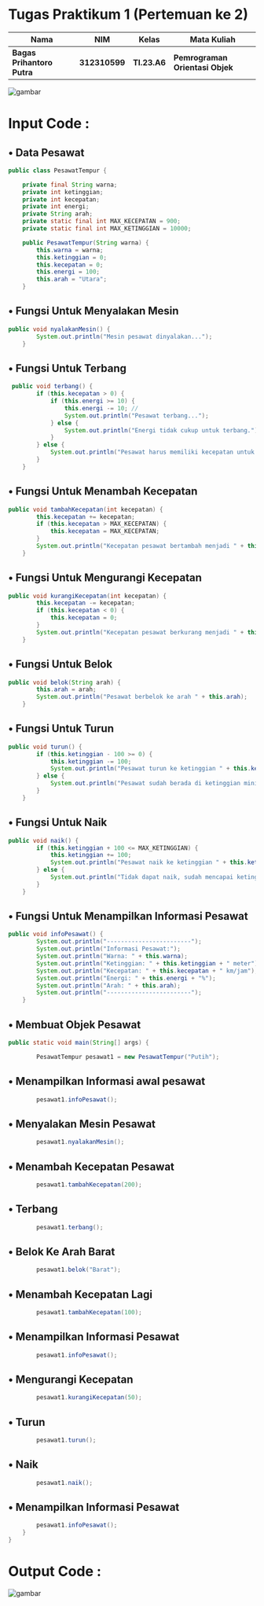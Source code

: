 # Tugas Praktikum 1 (Pertemuan ke 2) 

|Nama|NIM|Kelas|Mata Kuliah|
|----|---|-----|------|
|**Bagas Prihantoro Putra**|**312310599**|**TI.23.A6**|**Pemrograman Orientasi Objek**|

![gambar](dokumentasi7/sss2.jpeg)

# Input Code :
## • Data Pesawat
```java
public class PesawatTempur {

    private final String warna;
    private int ketinggian; 
    private int kecepatan; 
    private int energi; 
    private String arah;
    private static final int MAX_KECEPATAN = 900;
    private static final int MAX_KETINGGIAN = 10000; 

    public PesawatTempur(String warna) {
        this.warna = warna;
        this.ketinggian = 0;
        this.kecepatan = 0;
        this.energi = 100;
        this.arah = "Utara";
    }
```
## • Fungsi Untuk Menyalakan Mesin
```java
public void nyalakanMesin() {
        System.out.println("Mesin pesawat dinyalakan...");
    }
```
## • Fungsi Untuk Terbang
```java
 public void terbang() {
        if (this.kecepatan > 0) {
            if (this.energi >= 10) { 
                this.energi -= 10; // 
                System.out.println("Pesawat terbang...");
            } else {
                System.out.println("Energi tidak cukup untuk terbang.");
            }
        } else {
            System.out.println("Pesawat harus memiliki kecepatan untuk terbang.");
        }
    }
```
## • Fungsi Untuk Menambah Kecepatan
```java
public void tambahKecepatan(int kecepatan) {
        this.kecepatan += kecepatan;
        if (this.kecepatan > MAX_KECEPATAN) {
            this.kecepatan = MAX_KECEPATAN; 
        }
        System.out.println("Kecepatan pesawat bertambah menjadi " + this.kecepatan + " km/jam");
    }
```
## • Fungsi Untuk Mengurangi Kecepatan
```java
public void kurangiKecepatan(int kecepatan) {
        this.kecepatan -= kecepatan;
        if (this.kecepatan < 0) {
            this.kecepatan = 0; 
        }
        System.out.println("Kecepatan pesawat berkurang menjadi " + this.kecepatan + " km/jam");
    }
```
## • Fungsi Untuk Belok
```java
public void belok(String arah) {
        this.arah = arah;
        System.out.println("Pesawat berbelok ke arah " + this.arah);
    }
```
## • Fungsi Untuk Turun
```java
public void turun() {
        if (this.ketinggian - 100 >= 0) {
            this.ketinggian -= 100;
            System.out.println("Pesawat turun ke ketinggian " + this.ketinggian + " meter");
        } else {
            System.out.println("Pesawat sudah berada di ketinggian minimum.");
        }
    }
```
## • Fungsi Untuk Naik
```java
public void naik() {
        if (this.ketinggian + 100 <= MAX_KETINGGIAN) {
            this.ketinggian += 100;
            System.out.println("Pesawat naik ke ketinggian " + this.ketinggian + " meter");
        } else {
            System.out.println("Tidak dapat naik, sudah mencapai ketinggian maksimum.");
        }
    }
```
## • Fungsi Untuk Menampilkan Informasi Pesawat
```java
public void infoPesawat() {
        System.out.println("------------------------");
        System.out.println("Informasi Pesawat:");
        System.out.println("Warna: " + this.warna);
        System.out.println("Ketinggian: " + this.ketinggian + " meter");
        System.out.println("Kecepatan: " + this.kecepatan + " km/jam");
        System.out.println("Energi: " + this.energi + "%");
        System.out.println("Arah: " + this.arah);
        System.out.println("------------------------");
    }
```

## • Membuat Objek Pesawat
```java
public static void main(String[] args) {

        PesawatTempur pesawat1 = new PesawatTempur("Putih");
```

## • Menampilkan Informasi awal pesawat
```java
        pesawat1.infoPesawat();
```

## • Menyalakan Mesin Pesawat
```java
        pesawat1.nyalakanMesin(); 
```

## • Menambah Kecepatan Pesawat
```java
        pesawat1.tambahKecepatan(200);
```

## • Terbang
```java
        pesawat1.terbang();
```

## • Belok Ke Arah Barat
```java
        pesawat1.belok("Barat");
```

## • Menambah Kecepatan Lagi
```java
        pesawat1.tambahKecepatan(100);
```

## • Menampilkan Informasi Pesawat
```java
        pesawat1.infoPesawat();
```

## • Mengurangi Kecepatan
```java
        pesawat1.kurangiKecepatan(50);
```

## • Turun
```java
        pesawat1.turun();
```

## • Naik
```java
        pesawat1.naik();
```

## • Menampilkan Informasi Pesawat
```java
        pesawat1.infoPesawat();
    }
}
```

# Output Code :
![gambar](dokumentasi7/sss3.png)
